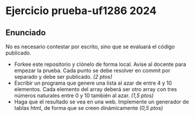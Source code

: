 # Ejercicio prueba-uf1286 2024

## Enunciado

No es necesario contestar por escrito, sino que se evaluará el código publicado.

-	Forkee este repositorio y clónelo de forma local. Avise al docente para empezar la prueba. Cada punto se debe resolver en commit por separado y debe ser publicado. *(2 ptos)*
-	Escribir un programa que genere una lista al azar de entre 4 y 10 elementos. Cada elemento del array deberá ser otro array con tres números naturales entre 0 y 10 también al azar. *(1,5 ptos)*
-	Haga que eI resultado se vea en una web. Implemente un generador de tablas html, de forma que se creen dinámicamente *(0,5 ptos)*
